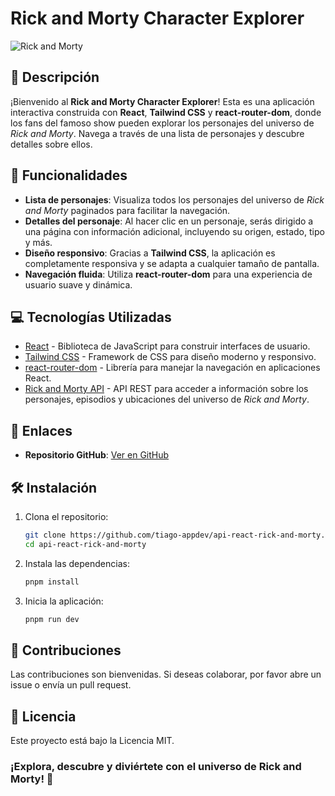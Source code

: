 # Rick and Morty Character Explorer

![Rick and Morty](https://static.displate.com/brand/layout/3134386d-c57f-4bb8-882e-6c4aee42dd49/headerDesktopStandard.jpg) <!-- Agrega aquí una imagen relevante de tu proyecto -->

## 🚀 Descripción

¡Bienvenido al **Rick and Morty Character Explorer**! Esta es una aplicación interactiva construida con **React**, **Tailwind CSS** y **react-router-dom**, donde los fans del famoso show pueden explorar los personajes del universo de _Rick and Morty_. Navega a través de una lista de personajes y descubre detalles sobre ellos.

## 📖 Funcionalidades

- **Lista de personajes**: Visualiza todos los personajes del universo de _Rick and Morty_ paginados para facilitar la navegación.
- **Detalles del personaje**: Al hacer clic en un personaje, serás dirigido a una página con información adicional, incluyendo su origen, estado, tipo y más.
- **Diseño responsivo**: Gracias a **Tailwind CSS**, la aplicación es completamente responsiva y se adapta a cualquier tamaño de pantalla.
- **Navegación fluida**: Utiliza **react-router-dom** para una experiencia de usuario suave y dinámica.

## 💻 Tecnologías Utilizadas

- [React](https://reactjs.org/) - Biblioteca de JavaScript para construir interfaces de usuario.
- [Tailwind CSS](https://tailwindcss.com/) - Framework de CSS para diseño moderno y responsivo.
- [react-router-dom](https://reactrouter.com/) - Librería para manejar la navegación en aplicaciones React.
- [Rick and Morty API](https://rickandmortyapi.com/) - API REST para acceder a información sobre los personajes, episodios y ubicaciones del universo de _Rick and Morty_.

## 🔗 Enlaces

- **Repositorio GitHub**: [Ver en GitHub](https://github.com/tu-usuario/tu-repo)

## 🛠️ Instalación

1. Clona el repositorio:
   ```bash
   git clone https://github.com/tiago-appdev/api-react-rick-and-morty.git
   cd api-react-rick-and-morty
   ```
2. Instala las dependencias:
   ```bash
   pnpm install
   ```
3. Inicia la aplicación:
   ```bash
   pnpm run dev
   ```

## 🤝 Contribuciones

Las contribuciones son bienvenidas. Si deseas colaborar, por favor abre un issue o envía un pull request.

## 📝 Licencia

Este proyecto está bajo la Licencia MIT.

### ¡Explora, descubre y diviértete con el universo de Rick and Morty! 🌌

